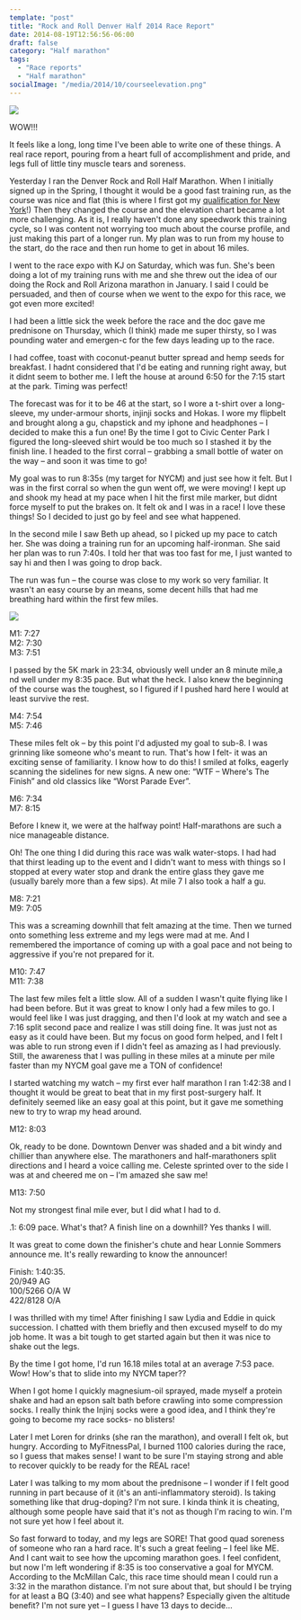 ```yaml
---
template: "post"
title: "Rock and Roll Denver Half 2014 Race Report"
date: 2014-08-19T12:56:56-06:00
draft: false
category: "Half marathon"
tags:
  - "Race reports"
  - "Half marathon"
socialImage: "/media/2014/10/courseelevation.png"
---
```



![](/media/2014/10/14_RnR_DEN_Logo_FullColor.png)

WOW!!!

It feels like a long, long time I've been able to write one of these things. A real race report, pouring from a heart full of accomplishment and pride, and legs full of little tiny muscle tears and soreness. 

Yesterday I ran the Denver Rock and Roll Half Marathon. When I initially signed up in the Spring, I thought it would be a good fast training run, as the course was nice and flat (this is where I first got my [qualification for New York](/media/2011-10-10rock-and-roll-denver-half-marathon-race-report/)!) Then they changed the course and the elevation chart became a lot more challenging. As it is, I really haven't done any speedwork this training cycle, so I was content not worrying too much about the course profile, and just making this part of a longer run. My plan was to run from my house to the start, do the race and then run home to get in about 16 miles. 

I went to the race expo with KJ on Saturday, which was fun. She's been doing a lot of my training runs with me and she threw out the idea of our doing the Rock and Roll Arizona marathon in January. I said I could be persuaded, and then of course when we went to the expo for this race, we got even more excited! 

I had been a little sick the week before the race and the doc gave me prednisone on Thursday, which (I think) made me super thirsty, so I was pounding water and emergen-c for the few days leading up to the race. 

I had coffee, toast with coconut-peanut butter spread and hemp seeds for breakfast. I hadnt considered that I'd be eating and running right away, but it didnt seem to bother me. I left the house at around 6:50 for the 7:15 start at the park. Timing was perfect!

The forecast was for it to be 46 at the start, so I wore a t-shirt over a long-sleeve, my under-armour shorts, injinji socks and Hokas. I wore my flipbelt and brought along a gu, chapstick and my iphone and headphones &#8211; I decided to make this a fun one! By the time I got to Civic Center Park I figured the long-sleeved shirt would be too much so I stashed it by the finish line. I headed to the first corral &#8211; grabbing a small bottle of water on the way &#8211; and soon it was time to go!

My goal was to run 8:35s (my target for NYCM) and just see how it felt. But I was in the first corral so when the gun went off, we were moving! I kept up and shook my head at my pace when I hit the first mile marker, but didnt force myself to put the brakes on. It felt ok and I was in a race! I love these things! So I decided to just go by feel and see what happened. 

In the second mile I saw Beth up ahead, so I picked up my pace to catch her. She was doing a training run for an upcoming half-ironman. She said her plan was to run 7:40s. I told her that was too fast for me, I just wanted to say hi and then I was going to drop back. 

The run was fun &#8211; the course was close to my work so very familiar. It wasn't an easy course by an means, some decent hills that had me breathing hard within the first few miles. 

![](/media/2014/10/courseelevation.png)

M1: 7:27  
M2: 7:30  
M3: 7:51 

I passed by the 5K mark in 23:34, obviously well under an 8 minute mile,a nd well under my 8:35 pace. But what the heck. I also knew the beginning of the course was the toughest, so I figured if I pushed hard here I would at least survive the rest. 

M4: 7:54  
M5: 7:46

These miles felt ok &#8211; by this point I'd adjusted my goal to sub-8. I was grinning like someone who's meant to run. That's how I felt- it was an exciting sense of familiarity. I know how to do this! I smiled at folks, eagerly scanning the sidelines for new signs. A new one: &#8220;WTF &#8211; Where's The Finish&#8221; and old classics like &#8220;Worst Parade Ever&#8221;. 

M6: 7:34  
M7: 8:15

Before I knew it, we were at the halfway point! Half-marathons are such a nice manageable distance. 

Oh! The one thing I did during this race was walk water-stops. I had had that thirst leading up to the event and I didn't want to mess with things so I stopped at every water stop and drank the entire glass they gave me (usually barely more than a few sips). At mile 7 I also took a half a gu.

M8: 7:21  
M9: 7:05

This was a screaming downhill that felt amazing at the time. Then we turned onto something less extreme and my legs were mad at me. And I remembered the importance of coming up with a goal pace and not being to aggressive if you're not prepared for it. 

M10: 7:47  
M11: 7:38

The last few miles felt a little slow. All of a sudden I wasn't quite flying like I had been before. But it was great to know I only had a few miles to go. I would feel like I was just dragging, and then I'd look at my watch and see a 7:16 split second pace and realize I was still doing fine. It was just not as easy as it could have been. But my focus on good form helped, and I felt I was able to run strong even if I didn't feel as amazing as I had previously. Still, the awareness that I was pulling in these miles at a minute per mile faster than my NYCM goal gave me a TON of confidence!

I started watching my watch &#8211; my first ever half marathon I ran 1:42:38 and I thought it would be great to beat that in my first post-surgery half. It definitely seemed like an easy goal at this point, but it gave me something new to try to wrap my head around. 

M12: 8:03

Ok, ready to be done. Downtown Denver was shaded and a bit windy and chillier than anywhere else. The marathoners and half-marathoners split directions and I heard a voice calling me. Celeste sprinted over to the side I was at and cheered me on &#8211; I'm amazed she saw me!

M13: 7:50

Not my strongest final mile ever, but I did what I had to d. 

.1: 6:09 pace. What's that? A finish line on a downhill? Yes thanks I will.

It was great to come down the finisher's chute and hear Lonnie Sommers announce me. It's really rewarding to know the announcer! 

Finish: 1:40:35.  
20/949 AG  
100/5266 O/A W  
422/8128 O/A

I was thrilled with my time! After finishing I saw Lydia and Eddie in quick succession. I chatted with them briefly and then excused myself to do my job home. It was a bit tough to get started again but then it was nice to shake out the legs. 

By the time I got home, I'd run 16.18 miles total at an average 7:53 pace. Wow! How's that to slide into my NYCM taper??

When I got home I quickly magnesium-oil sprayed, made myself a protein shake and had an epson salt bath before crawling into some compression socks. I really think the Injinj socks were a good idea, and I think they're going to become my race socks- no blisters! 

Later I met Loren for drinks (she ran the marathon), and overall I felt ok, but hungry. According to MyFitnessPal, I burned 1100 calories during the race, so I guess that makes sense! I want to be sure I'm staying strong and able to recover quickly to be ready for the REAL race!

Later I was talking to my mom about the prednisone &#8211; I wonder if I felt good running in part because of it (it's an anti-inflammatory steroid). Is taking something like that drug-doping? I'm not sure. I kinda think it is cheating, although some people have said that it's not as though I'm racing to win. I'm not sure yet how I feel about it. 

So fast forward to today, and my legs are SORE! That good quad soreness of someone who ran a hard race. It's such a great feeling &#8211; I feel like ME. And I cant wait to see how the upcoming marathon goes. I feel confident, but now I'm left wondering if 8:35 is too conservative a goal for MYCM. According to the McMillan Calc, this race time should mean I could run a 3:32 in the marathon distance. I'm not sure about that, but should I be trying for at least a BQ (3:40) and see what happens? Especially given the altitude benefit? I'm not sure yet &#8211; I guess I have 13 days to decide&#8230;